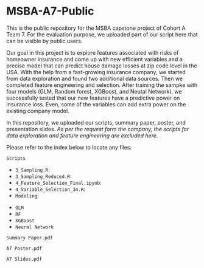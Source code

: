# MSBA-A7-Public
This is the public repository for the MSBA capstone project of Cohort A Team 7. For the evaluation purpose, we uploaded part of our script here that can be visible by public users.

Our goal in this project is to explore features associated with risks of homeowner insurance and come up with new efficient variables and a precise model that can predict house damage losses at zip code level in the USA. With the help from a fast-growing insurance company, we started from data exploration and found two additional data sources. Then we completed feature engineering and selection. After training the sampke with four models (GLM, Random forest, XGBoost, and Neutal Network), we successfully tested that our new features have a predictive power on insurance loss. Even, some of the variables can add extra power on the existing company model.

In this repository, we uploaded our scripts, summary paper, poster, and presentation slides. 
*As per the request form the company, the scripts for data exploration and feature engineering are excluded here.*

Please refer to the index below to locate any files:

`Scripts`
* `3_Sampling.R`: 
* `3_Sampling_Reduced.R`:
* `4_Feature_Selection_Final.ipynb`:
* `4_Variable_Selection_34.R`: 
* `Modeling`:
+  `GLM`
+  `RF`
+  `XGBoost`
+  `Neural Network`

`Summary Paper.pdf`

`A7 Poster.pdf`

`A7 Slides.pdf`

